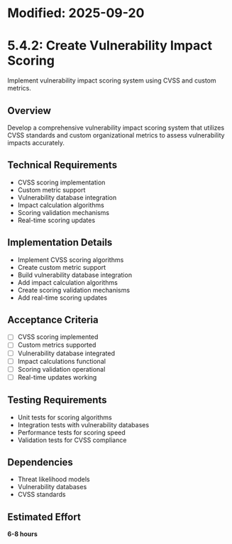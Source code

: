 # Modified: 2025-09-20

# 5.4.2: Create Vulnerability Impact Scoring

Implement vulnerability impact scoring system using CVSS and custom metrics.

## Overview
Develop a comprehensive vulnerability impact scoring system that utilizes CVSS standards and custom organizational metrics to assess vulnerability impacts accurately.

## Technical Requirements
- CVSS scoring implementation
- Custom metric support
- Vulnerability database integration
- Impact calculation algorithms
- Scoring validation mechanisms
- Real-time scoring updates

## Implementation Details
- Implement CVSS scoring algorithms
- Create custom metric support
- Build vulnerability database integration
- Add impact calculation algorithms
- Create scoring validation mechanisms
- Add real-time scoring updates

## Acceptance Criteria
- [ ] CVSS scoring implemented
- [ ] Custom metrics supported
- [ ] Vulnerability database integrated
- [ ] Impact calculations functional
- [ ] Scoring validation operational
- [ ] Real-time updates working

## Testing Requirements
- Unit tests for scoring algorithms
- Integration tests with vulnerability databases
- Performance tests for scoring speed
- Validation tests for CVSS compliance

## Dependencies
- Threat likelihood models
- Vulnerability databases
- CVSS standards

## Estimated Effort
**6-8 hours**
